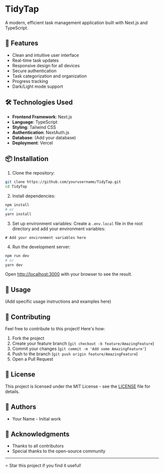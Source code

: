 # TidyTap

A modern, efficient task management application built with Next.js and TypeScript.

## 🚀 Features

- Clean and intuitive user interface
- Real-time task updates
- Responsive design for all devices
- Secure authentication
- Task categorization and organization
- Progress tracking
- Dark/Light mode support

## 🛠️ Technologies Used

- **Frontend Framework**: Next.js
- **Language**: TypeScript
- **Styling**: Tailwind CSS
- **Authentication**: NextAuth.js
- **Database**: (Add your database)
- **Deployment**: Vercel

## 📦 Installation

1. Clone the repository:
```bash
git clone https://github.com/yourusername/TidyTap.git
cd TidyTap
```

2. Install dependencies:
```bash
npm install
# or
yarn install
```

3. Set up environment variables:
Create a `.env.local` file in the root directory and add your environment variables:
```env
# Add your environment variables here
```

4. Run the development server:
```bash
npm run dev
# or
yarn dev
```

Open [http://localhost:3000](http://localhost:3000) with your browser to see the result.

## 🎯 Usage

(Add specific usage instructions and examples here)

## 🤝 Contributing

Feel free to contribute to this project! Here's how:

1. Fork the project
2. Create your feature branch (`git checkout -b feature/AmazingFeature`)
3. Commit your changes (`git commit -m 'Add some AmazingFeature'`)
4. Push to the branch (`git push origin feature/AmazingFeature`)
5. Open a Pull Request

## 📝 License

This project is licensed under the MIT License - see the [LICENSE](LICENSE) file for details.

## 👥 Authors

- Your Name - Initial work

## 🙏 Acknowledgments

- Thanks to all contributors
- Special thanks to the open-source community

---

⭐️ Star this project if you find it useful! 
